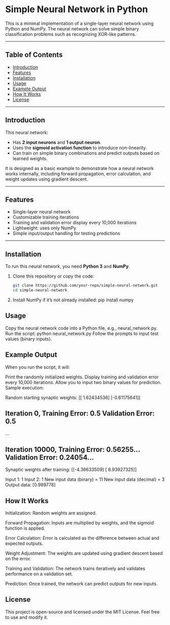 # Simple Neural Network in Python

This is a minimal implementation of a single-layer neural network using Python and NumPy. The neural network can solve simple binary classification problems such as recognizing XOR-like patterns.

---

## Table of Contents

- [Introduction](#introduction)
- [Features](#features)
- [Installation](#installation)
- [Usage](#usage)
- [Example Output](#example-output)
- [How It Works](#how-it-works)
- [License](#license)

---

## Introduction

This neural network:
- Has **2 input neurons** and **1 output neuron**.
- Uses the **sigmoid activation function** to introduce non-linearity.
- Can train on simple binary combinations and predict outputs based on learned weights.

It is designed as a basic example to demonstrate how a neural network works internally, including forward propagation, error calculation, and weight updates using gradient descent.

---

## Features

- Single-layer neural network
- Customizable training iterations
- Training and validation error display every 10,000 iterations
- Lightweight: uses only NumPy
- Simple input/output handling for testing predictions

---

## Installation

To run this neural network, you need **Python 3** and **NumPy**.

1. Clone this repository or copy the code:
   ```bash
   git clone https://github.com/your-repo/simple-neural-network.git
   cd simple-neural-network

2. Install NumPy if it’s not already installed:
    pip install numpy

## Usage
Copy the neural network code into a Python file, e.g., neural_network.py.
Run the script:
python neural_network.py
Follow the prompts to input test values (binary inputs).

## Example Output
When you run the script, it will:

Print the randomly initialized weights.
Display training and validation error every 10,000 iterations.
Allow you to input two binary values for prediction.
Sample execution:

Random starting synaptic weights:
[[ 1.62434536]
 [-0.61175641]]

Iteration 0,
Training Error: 0.5
Validation Error: 0.5
-------------------------------------------------------
...

Iteration 10000,
Training Error: 0.56255...
Validation Error: 0.24054...
-------------------------------------------------------

Synaptic weights after training:
[[-4.36633509]
 [ 8.93927325]]

Input 1: 1
Input 2: 1
New input data (binary) = 11
New input data (decimal) = 3
Output data: 
[0.989778]

## How It Works
Initialization: Random weights are assigned.  

Forward Propagation: Inputs are multiplied by weights, and the sigmoid function is applied.  

Error Calculation: Error is calculated as the difference between actual and expected outputs.  

Weight Adjustment: The weights are updated using gradient descent based on the error.  

Training and Validation: The network trains iteratively and validates performance on a validation set.  

Prediction: Once trained, the network can predict outputs for new inputs.

## License
This project is open-source and licensed under the MIT License. Feel free to use and modify it.
